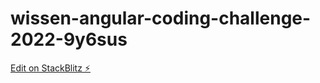 # wissen-angular-coding-challenge-2022-9y6sus

[Edit on StackBlitz ⚡️](https://stackblitz.com/edit/wissen-angular-coding-challenge-2022-9y6sus)